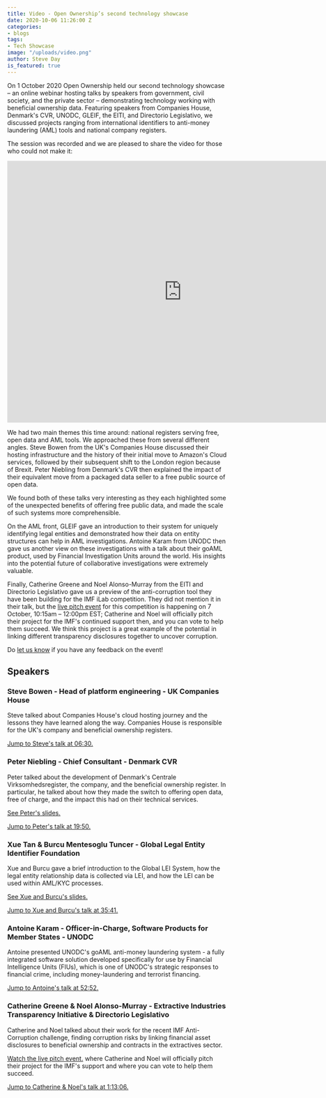 ```yaml
---
title: Video - Open Ownership’s second technology showcase
date: 2020-10-06 11:26:00 Z
categories:
- blogs
tags:
- Tech Showcase
image: "/uploads/video.png"
author: Steve Day
is_featured: true
---
```


On 1 October 2020 Open Ownership held our second technology showcase – an
online webinar hosting talks by speakers from government, civil society, and the
private sector – demonstrating technology working with beneficial ownership 
data. Featuring speakers from Companies House, Denmark's CVR, UNODC, GLEIF, the EITI,
and Directorio Legislativo, we discussed projects ranging from international
identifiers to anti-money laundering (AML) tools and national company registers.

The session was recorded and we are pleased to share the video for those who
could not make it:

<div class="responsive-embed">
<iframe width="800" height="600" src="https://www.youtube-nocookie.com/embed/i1Py9tX6MRA" frameborder="0" allow="accelerometer; autoplay; encrypted-media; gyroscope; picture-in-picture" allowfullscreen></iframe>
</div>

We had two main themes this time around: national registers serving free, open
data and AML tools. We approached these from several different angles. Steve
Bowen from the UK's Companies House discussed their hosting infrastructure and
the history of their initial move to Amazon's Cloud services, followed by their
subsequent shift to the London region because of Brexit. Peter Niebling from
Denmark's CVR then explained the impact of their equivalent move from a packaged
data seller to a free public source of open data.

We found both of these talks very interesting as they each highlighted some of
the unexpected benefits of offering free public data, and made the scale of such
systems more comprehensible.

On the AML front, GLEIF gave an introduction to their system for uniquely
identifying legal entities and demonstrated how their data on entity
structures can help in AML investigations. Antoine Karam from
UNODC then gave us another view on these investigations with a talk about their
goAML product, used by Financial Investigation Units around the world. His
insights into the potential future of collaborative investigations were
extremely valuable.

Finally, Catherine Greene and Noel Alonso-Murray from the EITI and Directorio
Legislativo gave us a preview of the anti-corruption tool they have been building
for the IMF iLab competition. They did not mention it in their talk, but the [live
pitch event](https://www.imf.org/en/Topics/innovation-at-the-imf/imf-acc-event)
for this competition is happening on 7 October, 10:15am – 12:00pm EST; Catherine and Noel will officially pitch their project for the IMF's
continued support then, and you can vote to help them succeed. We think this
project is a great example of the potential in linking different transparency
disclosures together to uncover corruption.

Do [let us know](mailto:tech@openownership.org) if you have any feedback
on the event!

## Speakers

### Steve Bowen - Head of platform engineering - UK Companies House

Steve talked about Companies House's cloud hosting journey and the
lessons they have learned along the way. Companies House is responsible for the
UK's company and beneficial ownership registers.

[Jump to Steve's talk at 06:30.](https://www.youtube.com/watch?v=i1Py9tX6MRA&t=390s)

### Peter Niebling - Chief Consultant - Denmark CVR

Peter talked about the development of Denmark's Centrale Virksomhedsregister, the company, and the beneficial ownership register. In particular, he talked about how they made the switch to offering open data, free of charge, and the impact this had on their technical services.

[See Peter's slides.](/uploads/tech-showcase-october-2020-denmark.pdf)

[Jump to Peter's talk at 19:50.](https://www.youtube.com/watch?v=i1Py9tX6MRA&t=1190s)

### Xue Tan & Burcu Mentesoglu Tuncer - Global Legal Entity Identifier Foundation

Xue and Burcu gave a brief introduction to the Global LEI System, how the legal entity relationship data is collected via LEI, and how the LEI can be used within AML/KYC processes.

[See Xue and Burcu's slides.](/uploads/tech-showcase-october-2020-gleif.pdf)

[Jump to Xue and Burcu's talk at 35:41.](https://www.youtube.com/watch?v=i1Py9tX6MRA&t=2141s)

### Antoine Karam - Officer-in-Charge, Software Products for Member States - UNODC

Antoine presented UNODC's goAML anti-money laundering system - a fully integrated software solution developed specifically for use by Financial Intelligence Units (FIUs), which is one of UNODC's strategic responses to financial crime, including money-laundering and terrorist financing.

[Jump to Antoine's talk at 52:52.](https://www.youtube.com/watch?v=i1Py9tX6MRA&t=3172s)

### Catherine Greene & Noel Alonso-Murray - Extractive Industries Transparency Initiative & Directorio Legislativo

Catherine and Noel talked about their work for the recent IMF Anti-Corruption challenge, finding corruption risks by linking financial asset disclosures to beneficial ownership and contracts in the extractives sector.

[Watch the live pitch event.](https://www.imf.org/en/Topics/innovation-at-the-imf/imf-acc-event) where Catherine and Noel will officially pitch their project for the IMF's support and where you can vote to help them succeed.

[Jump to Catherine & Noel's talk at 1:13:06.](https://www.youtube.com/watch?v=i1Py9tX6MRA&t=4386s)
